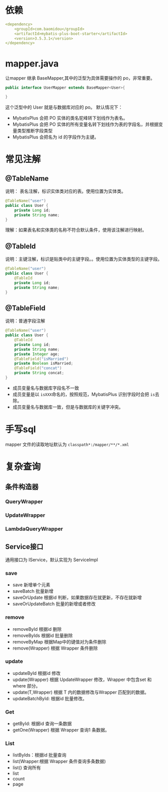 
# 依赖
```yml
<dependency>
    <groupId>com.baomidou</groupId>
    <artifactId>mybatis-plus-boot-starter</artifactId>
    <version>3.5.3.1</version>
</dependency>
```

# mapper.java 
让mapper 继承 BaseMapper,其中的泛型为具体需要操作的 po，非常重要。
```java
public interface UserMapper extends BaseMapper<User>{

}
```

这个泛型中的 User 就是与数据库对应的 po。
默认情况下：
- MybatisPlus 会把 PO 实体的类名驼峰转下划线作为表名。
- MybatisPlus 会把 PO 实体的所有变量名转下划线作为表的字段名，并根据变量类型推断字段类型
- MybatisPlus 会把名为 id 的字段作为主键。

# 常见注解
## @TableName
说明： 表名注解，标识实体类对应的表。使用位置为实体类。
```java
@TableName("user")
public class User {
    private Long id;
    private String name;
}
```
理解：如果表名和实体类的名称不符合默认条件，使用该注解进行映射。

## @TableId
说明：主键注解，标识是贴类中的主键字段。。使用位置为实体类型的主键字段。
```Java
@TableName("user")
public class User {
    @TableId
    private Long id;
    private String name;
}
```

## @TableField
说明：普通字段注解
```java
@TableName("user")
public class User {
    @TableId
    private Long id;
    private String name;
    private Integer age;
    @TableField("isMarried")
    private Boolean isMarried;
    @TableField("concat")
    private String concat;
}
```
- 成员变量名与数据库字段名不一致
- 成员变量是以 `isXXX`命名的，按照规范，MybatisPlus 识别字段时会把 `is`去除。
- 成员变量名与数据库一致，但是与数据库的关键字冲突。

# 手写sql
mapper 文件的读取地址默认为 `classpath*:/mapper/**/*.xml`


# 复杂查询
## 条件构造器
### QueryWrapper

### UpdateWrapper
### LambdaQueryWrapper


## Service接口
通用接口为 IService，默认实现为 ServiceImpl
### save
 - save 新增单个元素
 - saveBatch 批量新增
 - saveOrUpdate 根据id 判断，如果数据存在就更新，不存在就新增
 - saveOrUpdateBatch 批量的新增或者修改
### remove
 - removeById 根据id 删除
 - removeByIds 根据id 批量删除
 - removeByMap 根据Map中的键值对为条件删除
 - remove(Wrapper<T>) 根据 Wrapper 条件删除
### update
 - updateById 根据id 修改
 - update(Wrapper<T>) 根据 UpdateWrapper 修改，Wrapper 中包含set 和 where 部分。
 - update(T,Wrapper<T>) 根据 T 内的数据修改与Wrapper 匹配到的数据。
 - updateBatchById: 根据id 批量修改。
### Get
 -  getById: 根据id 查询一条数据
 -  getOne(Wrapper<T>) 根据 Wrapper 查询1 条数据。
### List
 - listByIds：根据id 批量查询
 - list(Wrapper<T>:根据 Wrapper 条件查询多条数据)
 - list() 查询所有
- list
- count
- page
